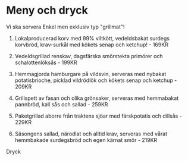 # Meny och dryck

Vi ska servera Enkel men exklusiv typ "grillmat"!

1. Lokalproducerad korv med 99% viltkött, vedeldsbakat surdegs korvbröd, krav-surkål med kökets senap och ketchup! - 169KR

2. Vedeldsgrillad renskav, dagsfärska smörstekta primörer och schalottenlöksås - 199KR

3. Hemmagjorda hamburgare på vildsvin, serveras med nybakat potatisbrioche, picklad vildrödlök och kökets senap och ketchup - 209KR

4. Grillspett av fasan och olika grönsaker, serveras med hemmabakat pannbröd, kall sås och sallad - 259KR

5. Paketgrillad aborre från traktens sjöar med färskpotatis och dillsås - 229KR

6. Säsongens sallad, närodlat och alltid krav, serveras med vårat hemmbakade surdegsbröd och egen kärnat smör - 219KR

Dryck
